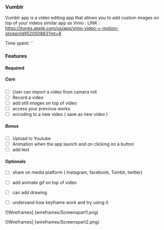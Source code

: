 ### Vumblr
Vumblr app is a video editing app that allows you to add custom images on top of your videos
similar app as Vimo : LINK : https://itunes.apple.com/us/app/vimo-video-+-motion-sticker/id952050883?mt=8

Time spent: ``

### Features

#### Required

##### Core
- [ ] User can import a video from camera roll
- [ ] Record a video
- [ ] add still images on top of video
- [ ] access your previous works
- [ ] encoding to a new video ( save as new video ) 

##### Bonus
- [ ] Upload to Youtube
- [ ] Animation when the app launch and on clicking on a button
- [ ] add text

#### Optionals

- [ ] share on media platform ( Instagram, facebook, Tumblr, twitter)
- [ ] add animate gif on top of video
- [ ] can add drawing
- [ ] undersand how keyframe work and try using it 



![Wireframes]
(wireframes/Screenspart1.png)

![Wireframes]
(wireframes/Screenspart2.png)

